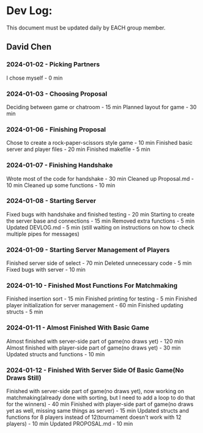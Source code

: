 # Dev Log:

This document must be updated daily by EACH group member.

## David Chen

### 2024-01-02 - Picking Partners
I chose myself - 0 min

### 2024-01-03 - Choosing Proposal
Deciding between game or chatroom - 15 min
Planned layout for game - 30 min

### 2024-01-06 - Finishing Proposal
Chose to create a rock-paper-scissors style game - 10 min
Finished basic server and player files - 20 min
Finished makefile - 5 min

### 2024-01-07 - Finishing Handshake
Wrote most of the code for handshake - 30 min
Cleaned up Proposal.md - 10 min
Cleaned up some functions - 10 min

### 2024-01-08 - Starting Server
Fixed bugs with handshake and finished testing - 20 min
Starting to create the server base and connections - 15 min
Removed extra functions - 5 min
Updated DEVLOG.md - 5 min
(still waiting on instructions on how to check multiple pipes for messages)


### 2024-01-09 - Starting Server Management of Players
Finished server side of select - 70 min
Deleted unnecessary code - 5 min
Fixed bugs with server - 10 min


### 2024-01-10 - Finished Most Functions For Matchmaking
Finished insertion sort - 15 min
Finished printing for testing - 5 min
Finished player initialization for server management - 60 min
Finished updating structs - 5 min


### 2024-01-11 - Almost Finished With Basic Game
Almost finished with server-side part of game(no draws yet) - 120 min
Almost finished with player-side part of game(no draws yet) - 30 min
Updated structs and functions - 10 min

### 2024-01-12 - Finished With Server Side Of Basic Game(No Draws Still)
Finished with server-side part of game(no draws yet), now working on matchmaking(already done with sorting, but I need to add a loop to do that for the winners) - 40 min
Finished with player-side part of game(no draws yet as well, missing same things as server) - 15 min
Updated structs and functions for 8 players instead of 12(tournament doesn't work with 12 players) - 10 min
Updated PROPOSAL.md - 10 min


